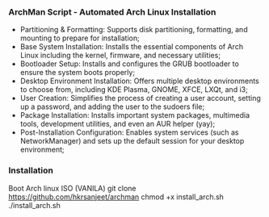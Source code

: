 ### ArchMan Script - Automated Arch Linux Installation

- Partitioning & Formatting: Supports disk partitioning, formatting, and mounting to prepare for installation;
- Base System Installation: Installs the essential components of Arch Linux including the kernel, firmware, and necessary utilities;
- Bootloader Setup: Installs and configures the GRUB bootloader to ensure the system boots properly;
- Desktop Environment Installation: Offers multiple desktop environments to choose from, including KDE Plasma, GNOME, XFCE, LXQt, and i3;
- User Creation: Simplifies the process of creating a user account, setting up a password, and adding the user to the sudoers file;
- Package Installation: Installs important system packages, multimedia tools, development utilities, and even an AUR helper (yay);
- Post-Installation Configuration: Enables system services (such as NetworkManager) and sets up the default session for your desktop environment;

### Installation
Boot Arch linux ISO (VANILA)
git clone https://github.com/hkrsanjeet/archman
chmod +x install_arch.sh
./install_arch.sh

